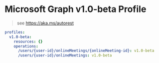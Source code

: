 # Microsoft Graph v1.0-beta Profile

> see https://aka.ms/autorest

``` yaml
profiles:
  v1.0-beta:
    resources: {}
    operations:
      /users/{user-id}/onlineMeetings/{onlineMeeting-id}: v1.0-beta
      /users/{user-id}/onlineMeetings: v1.0-beta

```
